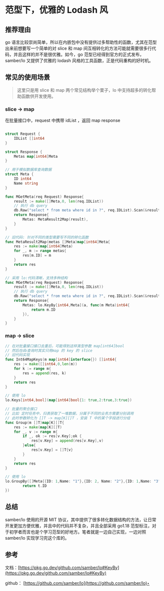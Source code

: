 # 范型下，优雅的 Lodash 风

## 推荐理由

go 语言比较崇尚简单，所以在内嵌包中没有提供过多帮助性的函数，尤其在范型出来前想要写一个简单的对 slice 和 map 间互相转化的方法可能就需要很多行代码，并且这样的并不是很优雅。如今，go 范型已经得到官方的正式发布，samber/lo 又提供了优雅的 lodash 风格的工具函数，正是代码重构的好时机。

## 常见的使用场景

> 这里只是用 slice 和 map 两个常见结构举个栗子，lo 中支持超多的转化帮助函数供开发使用。
> 

### slice → map

在批量接口中，request 中携带 idList ，返回 map response

```go

struct Request {
	IDList []int64
}

struct Response {
	Metas map[int64]Meta
}

// 用于模拟数据库查询数据
struct Meta {
	ID int64
	Name string
}

func MGetMeta(req Request) Response{
	result := make([]Meta,0, len(req.IDList))
	// 执行 db query
	db.Raw("select * from meta where id in ?", req.IDList).Scan(&result)
	return Response{
		Metas: MetaResult2Map(result),
	}
}

// 旧代码: 针对不同的类型需要写不同的转化函数
func MetaResult2Map(metas []Meta)map[int64]Meta{
	res := make(map[int64]Meta)
	for _, m := range metas{
		res[m.ID] = m
	}
	return res
}

// 采用 lo:代码清晰，支持多种结构
func MGetMeta(req Request) Response{
	result := make([]Meta,0, len(req.IDList))
	// 执行 db query
	db.Raw("select * from meta where id in ?", req.IDList).Scan(&result)
	return Response{
		Metas: lo.KeyBy[int64,Meta](a, func(m Meta)int64{
			return m.ID
		}),
	}
}
```

### map → slice

```go
// 在对批量接口接口去重后，可能得到这样类型参数 map[int64]bool
// 然后在db查询时其实只用map 的 key 的 slice
// 旧代码实现
func Int64MapKeys(m map[int64]interface{}) []int64{
	res := make([]int64,0,len(m))
	for k := range m{
		res = append(res, k)
	}
	return res
}

// 使用 lo
lo.Keys[int64,bool](map[int64]bool{1: true,2:true,3:true})

// 批量的聚合接口
// 比如 定时任务中，扫表获取了一堆数据，分属于不同的业务方需要分别调用
// 此时参数转化为 []T -> map[K][]T ，安装 T 中的某个字段进行分组
func Group(m []T)map[K][]T{
	res := make(map[K][]T)
	for _, v := range m{
		if _, ok := res[v.Key];ok {
			res[v.Key] = append(res[v.Key],v)
		}else{
			res[v.Key] = []T{v}
		}
	}
	return res
}

// 使用 lo
lo.GroupBy([]Meta{{ID: 1,Name: "1"},{ID: 2, Name: "2"},{ID: 1,Name: "3"}}, func(t Meta) int64 {
		return t.ID
})
```

## 总结

samber/lo 使用的开源 MIT 协议，其中提供了很多转化数据结构的方法，让日常开发更加方便优雅，并且中的代码并不复杂，并且全部采用 go1.18 范型标注，对于初学者而言也是个学习范型的好地方。笔者就是一边自己实现，一边对照 samber/lo 实现学习完这个库的。

## 参考

文档：[https://pkg.go.dev/github.com/samber/lo#KeyBy](https://pkg.go.dev/github.com/samber/lo#KeyBy)

github： [https://github.com/samber/lo](https://github.com/samber/lo)‣